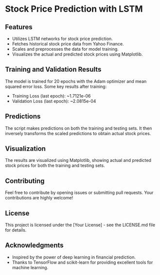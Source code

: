 # Stock Price Prediction with LSTM


## Features

- Utilizes LSTM networks for stock price prediction.
- Fetches historical stock price data from Yahoo Finance.
- Scales and preprocesses the data for model training.
- Visualizes the actual and predicted stock prices using Matplotlib.

## Training and Validation Results

The model is trained for 20 epochs with the Adam optimizer and mean squared error loss. Some key results after training:

- Training Loss (last epoch): ~1.7121e-06
- Validation Loss (last epoch): ~2.0815e-04

## Predictions

The script makes predictions on both the training and testing sets. It then inversely transforms the scaled predictions to obtain actual stock prices.

## Visualization

The results are visualized using Matplotlib, showing actual and predicted stock prices for both the training and testing sets.

## Contributing

Feel free to contribute by opening issues or submitting pull requests. Your contributions are highly welcome!

## License

This project is licensed under the [Your License] - see the LICENSE.md file for details.

## Acknowledgments

- Inspired by the power of deep learning in financial prediction.
- Thanks to TensorFlow and scikit-learn for providing excellent tools for machine learning.

